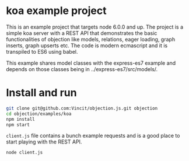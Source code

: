 # koa example project

This is an example project that targets node 6.0.0 and up. The project
is a simple koa server with a REST API that demonstrates the basic
functionalities of objection like models, relations, eager loading,
graph inserts, graph upserts etc. The code is modern ecmascript
and it is transpiled to ES6 using babel.

This example shares model classes with the express-es7 example and
depends on those classes being in ../express-es7/src/models/.

# Install and run

```sh
git clone git@github.com:Vincit/objection.js.git objection
cd objection/examples/koa
npm install
npm start
```

`client.js` file contains a bunch example requests and is a good place
to start playing with the REST API.

```sh
node client.js
```
